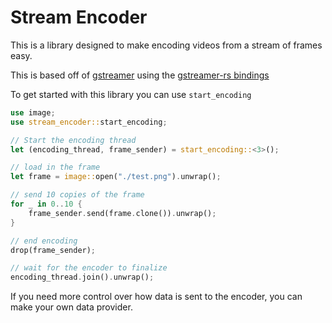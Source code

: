 # Stream Encoder

This is a library designed to make encoding videos from a stream of frames easy.

This is based off of [gstreamer](https://gstreamer.freedesktop.org/) using the [gstreamer-rs bindings](https://gitlab.freedesktop.org/gstreamer/gstreamer-rs)

To get started with this library you can use `start_encoding`
```rust
use image;
use stream_encoder::start_encoding;

// Start the encoding thread
let (encoding_thread, frame_sender) = start_encoding::<3>();

// load in the frame
let frame = image::open("./test.png").unwrap();

// send 10 copies of the frame
for _ in 0..10 {
    frame_sender.send(frame.clone()).unwrap();
}

// end encoding
drop(frame_sender);

// wait for the encoder to finalize
encoding_thread.join().unwrap();
```

If you need more control over how data is sent to the encoder, you can make your own data provider.
